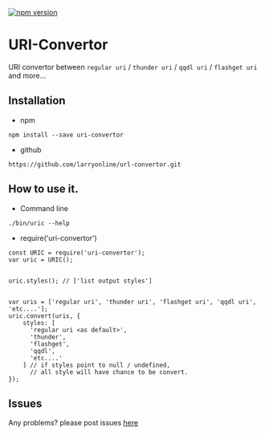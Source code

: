 [![npm version](https://badge.fury.io/js/uri-convertor.png)](https://badge.fury.io/js/uri-convertor)

# URI-Convertor

URI convertor between `regular uri` / `thunder uri` / `qqdl uri` / `flashget uri` and more...

## Installation

* npm

```
npm install --save uri-convertor
```

* github

```
https://github.com/larryonline/url-convertor.git
```


## How to use it.

* Command line

```
./bin/uric --help
```

* require('uri-convertor')

```
const URIC = require('uri-convertor');
var uric = URIC();


uric.styles(); // ['list output styles']


var uris = ['regular uri', 'thunder uri', 'flashget uri', 'qqdl uri', 'etc....'];
uric.convert(uris, {
	styles: [
	  'regular uri <as default>', 
	  'thunder', 
	  'flashget', 
	  'qqdl', 
	  'etc....'
	] // if styles point to null / undefined, 
	  // all style will have chance to be convert.
});
```

## Issues
Any problems? please post issues [here](https://github.com/larryonline/uri-convertor/issues)
